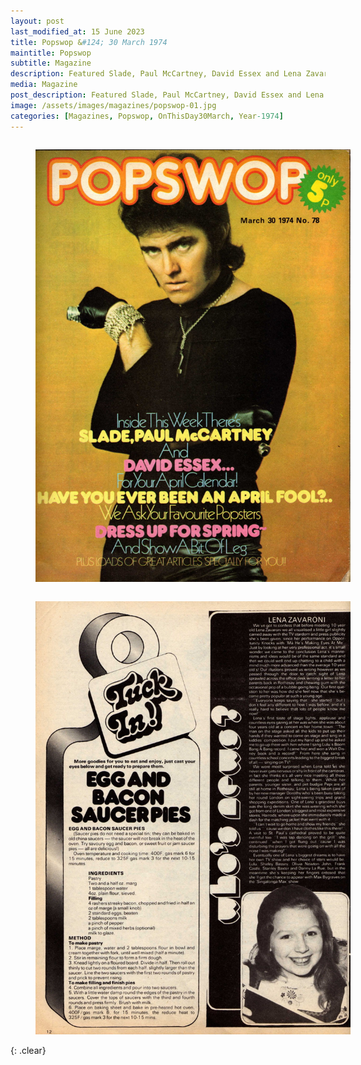 ```yaml
---
layout: post
last_modified_at: 15 June 2023
title: Popswop &#124; 30 March 1974
maintitle: Popswop
subtitle: Magazine
description: Featured Slade, Paul McCartney, David Essex and Lena Zavaroni.
media: Magazine
post_description: Featured Slade, Paul McCartney, David Essex and Lena Zavaroni.
image: /assets/images/magazines/popswop-01.jpg
categories: [Magazines, Popswop, OnThisDay30March, Year-1974]
---
```


<figure class="fig1">
<a href="/assets/images/magazines/popswop-01.jpg"><img src="/assets/images/magazines/popswop-01.jpg" class="full-width zoom-in"></a>
</figure>


<figure class="fig2">
<a href="/assets/images/magazines/popswop-02.jpg"><img src="/assets/images/magazines/popswop-02.jpg" class="full-width zoom-in"></a>
</figure>

<br />{: .clear}

<style>
.fig1 {float:left; width:49%;}

.fig2 {float:right; width:49%;}

figcaption {float:left; width:100%;}

@media screen and (orientation:portrait) {
.fig1, .fig2 {float:left; width:100%;}
figcaption {float:left; width:100%; margin-bottom: 10px;}
}
</style>

